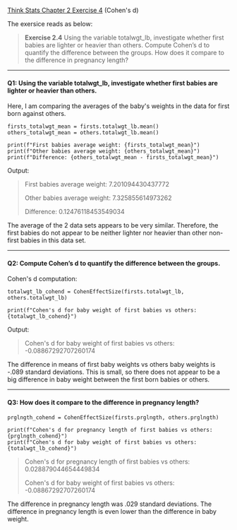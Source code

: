[Think Stats Chapter 2 Exercise 4](http://greenteapress.com/thinkstats2/html/thinkstats2003.html#toc24) (Cohen's d)

The exersice reads as below:

>**Exercise 2.4** Using the variable totalwgt_lb, investigate whether first babies are lighter or heavier than others. Compute Cohen’s d to quantify the difference between the groups. How does it compare to the difference in pregnancy length?

---

#### Q1: Using the variable totalwgt_lb, investigate whether first babies are lighter or heavier than others.

Here, I am comparing the averages of the baby's weights in the data for first born against others.

```{python}
firsts_totalwgt_mean = firsts.totalwgt_lb.mean()
others_totalwgt_mean = others.totalwgt_lb.mean()

print(f"First babies average weight: {firsts_totalwgt_mean}")
print(f"Other babies average weight: {others_totalwgt_mean}")
print(f"Difference: {others_totalwgt_mean - firsts_totalwgt_mean}")
```

Output:

> First babies average weight: 7.201094430437772
>
> Other babies average weight: 7.325855614973262
>
> Difference: 0.12476118453549034

The average of the 2 data sets appears to be very similar. Therefore, the first babies do not appear to be neither lighter nor heavier than other non-first babies in this data set.

---

#### Q2: Compute Cohen’s d to quantify the difference between the groups.

Cohen's d computation:

```{python}
totalwgt_lb_cohend = CohenEffectSize(firsts.totalwgt_lb, others.totalwgt_lb)

print(f"Cohen's d for baby weight of first babies vs others: {totalwgt_lb_cohend}")
```

Output:
> Cohen's d for baby weight of first babies vs others: -0.08867292707260174

The difference in means of first baby weights vs others baby weights is -.089 standard deviations. This is small, so there does not appear to be a big difference in baby weight between the first born babies or others.

---

#### Q3: How does it compare to the difference in pregnancy length?
```{python}
prglngth_cohend = CohenEffectSize(firsts.prglngth, others.prglngth)

print(f"Cohen's d for pregnancy length of first babies vs others: {prglngth_cohend}")
print(f"Cohen's d for baby weight of first babies vs others: {totalwgt_lb_cohend}")
```

> Cohen's d for pregnancy length of first babies vs others: 0.028879044654449834
>
> Cohen's d for baby weight of first babies vs others: -0.08867292707260174

The difference in pregnancy length was .029 standard deviations. The difference in pregnancy length is even lower than the difference in baby weight.

